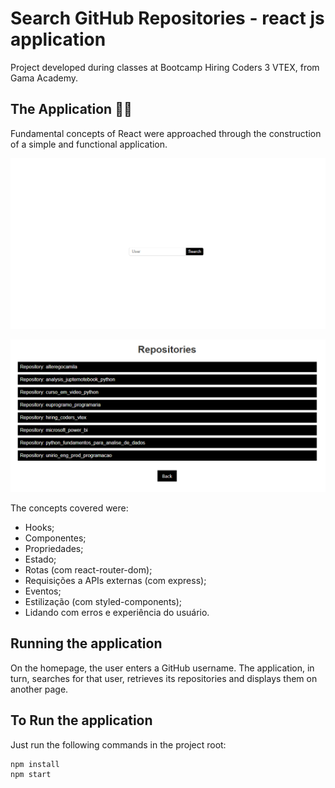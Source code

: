 # Search GitHub Repositories - react js application

Project developed during classes at Bootcamp Hiring Coders 3 VTEX, from Gama Academy.

## The Application 🦸‍♀

Fundamental concepts of React were approached through the construction of a simple and functional application.

![The initial screen of the application, in which the search for the Github user takes place.](./src/images/search_repository.PNG 'The initial screen of the application, in which the search for the Github user takes place.')

![The screen where the searched users' repositories are displayed.](./src/images/repository.PNG "The screen where the searched users' repositories are displayed.")

The concepts covered were:

- Hooks;
- Componentes;
- Propriedades;
- Estado;
- Rotas (com react-router-dom);
- Requisições a APIs externas (com express);
- Eventos;
- Estilização (com styled-components);
- Lidando com erros e experiência do usuário.

## Running the application

On the homepage, the user enters a GitHub username. The application, in turn, searches for that user, retrieves its repositories and displays them on another page.

## To Run the application

Just run the following commands in the project root:

```
npm install
npm start
```
